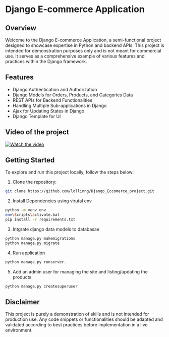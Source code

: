 # Django E-commerce Application

## Overview

Welcome to the Django E-commerce Application, a semi-functional project designed to showcase expertise in Python and backend APIs. This project is intended for demonstration 
purposes only and is not meant for commercial use. It serves as a comprehensive example of various features and practices within the Django framework.

## Features

* Django Authentication and Authorization
* Django Models for Orders, Products, and Categories Data
* REST APIs for Backend Functionalities
* Handling Multiple Sub-applications in Django
* Ajax for Updating States in Django
* Django Template for UI

## Video of the project
[![Watch the video](https://github.com/lollinng/Django_Eccomerce_project/assets/55660103/55bd62ce-67fd-4043-bd08-07b38276472d)](https://www.youtube.com/watch?v=Fe9ZR5nI-0c&t=26s)

## Getting Started
To explore and run this project locally, follow the steps below:

1. Clone the repository:
  ```bash
  git clone https://github.com/lollinng/Django_Eccomerce_project.git
  ```
2. Install Dependencies using virutal env
  ```bash
  python -m venv env
  env\Scripts\activate.bat
  pip install -r requirements.txt
  ```
3. Intgrate django data models to databasae
  ```bash
  python manage.py makemigrations
  python manage.py migrate
  ```
4. Run application
  ```bash
  python manage.py runserver.
  ```
5. Add an admin user for managing the site and listing/updating the products
  ```bash
  python manage.py createsuperuser
  ```


## Disclaimer
This project is purely a demonstration of skills and is not intended for production use. Any code snippets or functionalities should be adapted and validated according to best practices before implementation in a live environment.
